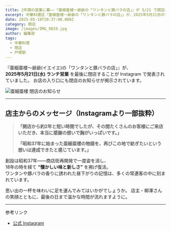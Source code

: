 ```yaml
---
title: 2年間の営業に幕――『亜細亜楼〜爺爺の「ワンタンと豚バラの店」』が 5/21 で閉店へ
excerpt: 中華料理店『亜細亜楼〜爺爺の「ワンタンと豚バラの店」』が、2025年5月21日のランチ営業をもって閉店。
date: 2025-05-10T20:37:00.000Z
category: 閉店
image: /images/IMG_9819.jpg
author: 編集部
tags:
  - 中華料理
  - 閉店
  - 戸塚駅
---
```

『亜細亜楼〜爺爺(イエイエ)の「ワンタンと豚バラの店」』が、\
**2025年5月21日(水) ランチ営業** を最後に閉店することが Instagram で発表されていました。
お店の入り口にも閉店のお知らせが掲示されています。

<img src="/images/IMG_9820.jpg"
		 alt="亜細亜楼 閉店のお知らせ"
		 class="mx-auto w-full md:w-2/3 rounded-lg shadow-md mb-8" />

- - -

## 店主からのメッセージ（Instagramより一部抜粋）

> **「開店から約2年と短い時間でしたが、その間たくさんのお客様にご来店いただき、本当に感謝の想いで胸がいっぱいです。」**  
>
> **「昭和37年に始まった亜細亜楼の物語を、再びこの地で紡ぎたいという想いは達成できたと感じています。」**

創設は昭和37年――商店街再開発で一度姿を消し、\
18年の時を経て **“懐かしい味と新しさ”** を掲げ復活。\
ワンタンや豚バラの香りに誘われた昼下がりの記憶は、多くの常連客の中に刻まれています。

思い出の一杯を味わいに足を運んでみてはいかがでしょうか。 
店主・柳澤さんの笑顔とともに、最後の日まで温かな時間が流れますように。

- - -

参考リンク

* [公式 Instagram](https://www.instagram.com/ajiarou_ieienomise/)
